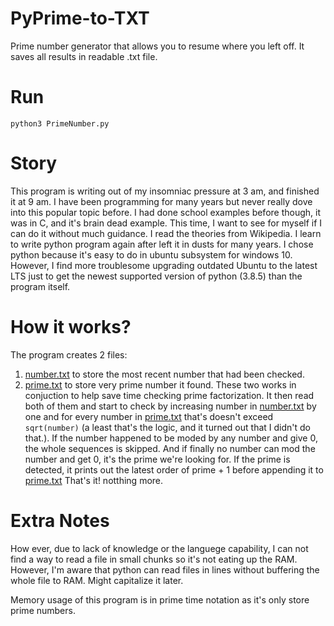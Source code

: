 # PyPrime-to-TXT
Prime number generator that allows you to resume where you left off. It saves all results in readable .txt file.
# Run
`python3 PrimeNumber.py`
# Story
This program is writing out of my insomniac pressure at 3 am, and finished it at 9 am. I have been programming for many years but never really dove into this popular topic before.
I had done school examples before though, it was in C, and it's brain dead example. This time, I want to see for myself if I can do it without much guidance.
I read the theories from Wikipedia. I learn to write python program again after left it in dusts for many years. I chose python because it's easy to do in ubuntu subsystem for windows 10. However, I find more troublesome upgrading outdated Ubuntu to the latest LTS just to get the newest supported version of python (3.8.5) than the program itself.
# How it works?
The program creates 2 files:
  1. [number.txt](number.txt) to store the most recent number that had been checked.
  2. [prime.txt](prime.txt) to store very prime number it found.
These two works in conjuction to help save time checking prime factorization.
It then read both of them and start to check by increasing number in [number.txt](number.txt) by one and for every number in [prime.txt](prime.txt) that's doesn't exceed `sqrt(number)`
(a least that's the logic, and it turned out that I didn't do that.). If the number happened to be moded by any number and give 0, the whole sequences is skipped.
And if finally no number can mod the number and get 0, it's the prime we're looking for.
If the prime is detected, it prints out the latest order of prime + 1 before appending it to [prime.txt](prime.txt)
That's it! notthing more.

# Extra Notes
How ever, due to lack of knowledge or the languege capability, I can not find a way to read a file in small chunks so it's not eating up the RAM. However, I'm aware that python can read files in lines without buffering the whole file to RAM. Might capitalize it later.

Memory usage of this program is in prime time notation as it's only store prime numbers.
